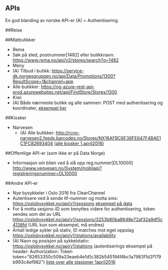 ## APIs
En god blanding av norske API-er
(A) = Authentisering

##Reise

##Matbutikker
  - Rema
   - Søk på sted, postnummer[1482] eller butikknavn: https://www.rema.no/api/v2/stores/search?q=1482
  - Meny
   - (A) Tilbud i butikk: https://service-dk.norgesgruppen.no/api/Data/Promotions/1300?ResultScope=1&channel=app
   - Alle butikker: https://ng-azure-rest-api-prod.azurewebsites.net/api/FindStore/Stores/1300
  - Kiwi
   - (A) Både nærmeste butikk og alle sammen: POST med authentisering og koordinater, [eksempel her](kiwi.txt)

##Kiosker
- Narvesen
   - (A) Alle butikker: http://rcno-narvesen2.feeds.barcodes.no/Stores/NX16AFBC6F36FE647F4BAE1C1FC82693404 [(alle kiosker 1.april2016)](navesen-kiosker1april2016.json)

##Offentlige API-er (som ikke er på Data Norge)
- Informasjon om bilen ved å slå opp reg.nummer[DL10000] http://www.vegvesen.no/System/mobilapi?registreringsnummer=DL10000

##Andre API-er
- Nye bysykkeler i Oslo 2016 fra ClearChannel
 - Autentisere ved å sende tlf-nummer og motta sms: https://oslobysykkel.no/api/v1/sessions [eksempel på data](bysykkel-autentisering.md)
 - For å motta sesjons-ID som benyttes videre for authentisering, token sendes som del av URL https://oslobysykkel.no/api/v1/sessions/3253b80ba8648e72af32a9df5c4138fd (URL kun som eksempel, må endres)
 - Antall ledige sykler på stativ, ID matches mot eget oppslag https://oslobysykkel.no/api/v1/stations/availability
 - (A) Navn og posisjon på sykkelstativ: https://oslobysykkel.no/api/v1/stations (autentiserings eksempel på header: Authorization: Token token="82653350c509a33eaeb4e1d1c382b545194f4bc1a7983f1d2f179b993c4ef982") [liste over alle stasjoner 1april2016](bysykkel-stativer1april2016.json)
